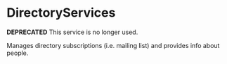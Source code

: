 # DirectoryServices

**DEPRECATED** This service is no longer used.

Manages directory subscriptions (i.e. mailing list) and provides info about people.
